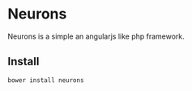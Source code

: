 Neurons
================

Neurons is a simple an angularjs like php framework.

Install
----------------

`bower install neurons`



